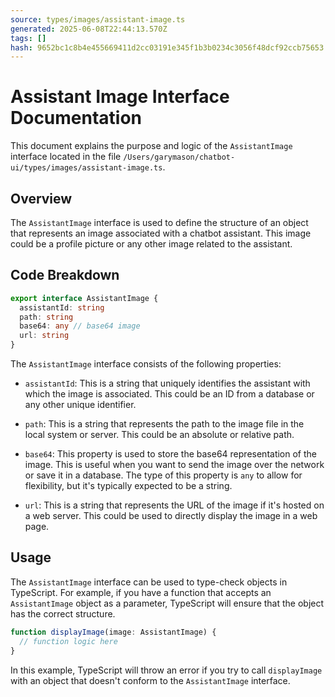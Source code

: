 ```yaml
---
source: types/images/assistant-image.ts
generated: 2025-06-08T22:44:13.570Z
tags: []
hash: 9652bc1c8b4e455669411d2cc03191e345f1b3b0234c3056f48dcf92ccb75653
---
```


# Assistant Image Interface Documentation

This document explains the purpose and logic of the `AssistantImage` interface located in the file `/Users/garymason/chatbot-ui/types/images/assistant-image.ts`.

## Overview

The `AssistantImage` interface is used to define the structure of an object that represents an image associated with a chatbot assistant. This image could be a profile picture or any other image related to the assistant.

## Code Breakdown

```ts
export interface AssistantImage {
  assistantId: string
  path: string
  base64: any // base64 image
  url: string
}
```

The `AssistantImage` interface consists of the following properties:

- `assistantId`: This is a string that uniquely identifies the assistant with which the image is associated. This could be an ID from a database or any other unique identifier.

- `path`: This is a string that represents the path to the image file in the local system or server. This could be an absolute or relative path.

- `base64`: This property is used to store the base64 representation of the image. This is useful when you want to send the image over the network or save it in a database. The type of this property is `any` to allow for flexibility, but it's typically expected to be a string.

- `url`: This is a string that represents the URL of the image if it's hosted on a web server. This could be used to directly display the image in a web page.

## Usage

The `AssistantImage` interface can be used to type-check objects in TypeScript. For example, if you have a function that accepts an `AssistantImage` object as a parameter, TypeScript will ensure that the object has the correct structure.

```ts
function displayImage(image: AssistantImage) {
  // function logic here
}
```

In this example, TypeScript will throw an error if you try to call `displayImage` with an object that doesn't conform to the `AssistantImage` interface.